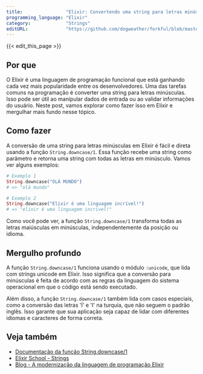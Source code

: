 ```yaml
---
title:                "Elixir: Convertendo uma string para letras minúsculas"
programming_language: "Elixir"
category:             "Strings"
editURL:              "https://github.com/dogweather/forkful/blob/master/content/pt/elixir/converting-a-string-to-lower-case.md"
---
```


{{< edit_this_page >}}

## Por que
O Elixir é uma linguagem de programação funcional que está ganhando cada vez mais popularidade entre os desenvolvedores. Uma das tarefas comuns na programação é converter uma string para letras minúsculas. Isso pode ser útil ao manipular dados de entrada ou ao validar informações do usuário. Neste post, vamos explorar como fazer isso em Elixir e mergulhar mais fundo nesse tópico.

## Como fazer
A conversão de uma string para letras minúsculas em Elixir é fácil e direta usando a função `String.downcase/1`. Essa função recebe uma string como parâmetro e retorna uma string com todas as letras em minúsculo. Vamos ver alguns exemplos:

```Elixir
# Exemplo 1
String.downcase("OLÁ MUNDO")
# => "olá mundo"

# Exemplo 2
String.downcase("Elixir é uma linguagem incrível!")
# => "elixir é uma linguagem incrível!"
``` 

Como você pode ver, a função `String.downcase/1` transforma todas as letras maiúsculas em minúsculas, independentemente da posição ou idioma.

## Mergulho profundo
A função `String.downcase/1` funciona usando o módulo `:unicode`, que lida com strings unicode em Elixir. Isso significa que a conversão para minúsculas é feita de acordo com as regras da linguagem do sistema operacional em que o código está sendo executado.

Além disso, a função `String.downcase/1` também lida com casos especiais, como a conversão das letras 'İ' e 'I' na turquia, que não seguem o padrão inglês. Isso garante que sua aplicação seja capaz de lidar com diferentes idiomas e caracteres de forma correta.

## Veja também
- [Documentação da função String.downcase/1](https://hexdocs.pm/elixir/String.html#downcase/1)
- [Elixir School - Strings](https://elixirschool.com/pt/lessons/basics/binary-and-strings/)
- [Blog - A modernização da linguagem de programação Elixir](https://blog.saya.academy/a-modernizacao-da-linguagem-de-programacao-elixir/)